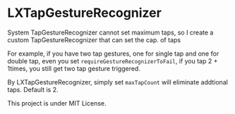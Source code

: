 # LXTapGestureRecognizer
System TapGestureRecognizer cannot set maximum taps, so I create a custom TapGestureRecognizer that can set the cap. of taps

For example, if you have two tap gestures, one for single tap and one for double tap, even you set `requireGestureRecognizerToFail`, if you tap 2 + 1times, you still get two tap gesture triggered.

By LXTapGestureRecognizer, simply set `maxTapCount` will eliminate addtional taps. Default is 2.

This project is under MIT License.
